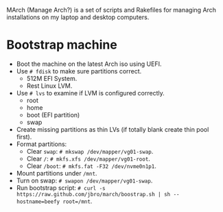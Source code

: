 MArch (Manage Arch?) is a set of scripts and Rakefiles for managing Arch
installations on my laptop and desktop computers.

# Bootstrap machine

* Boot the machine on the latest Arch iso using UEFI.
* Use `# fdisk` to make sure partitions correct.
    * 512M EFI System.
    * Rest Linux LVM.
* Use `# lvs` to examine if LVM is configured correctly.
    * root
    * home
    * boot (EFI partition)
    * swap
* Create missing partitions as thin LVs (if totally blank create thin pool first).
* Format partitions:
    * Clear `swap`: `# mkswap /dev/mapper/vg01-swap`.
    * Clear `/`: `# mkfs.xfs /dev/mapper/vg01-root`.
    * Clear `/boot`: `# mkfs.fat -F32 /dev/nvme0n1p1`.
* Mount partitions under `/mnt`.
* Turn on swap: `# swapon /dev/mapper/vg01-swap`.
* Run bootstrap script: `# curl -s https://raw.github.com/jbro/march/boostrap.sh | sh -- hostname=beefy root=/mnt`.

